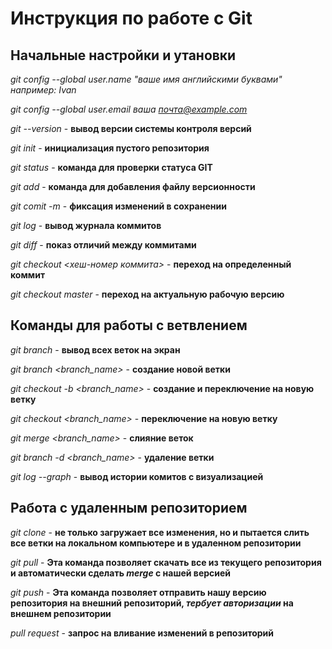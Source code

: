 # Инструкция по работе с Git

## Начальные настройки и утановки

*git config --global user.name "ваше имя английскими буквами" например: Ivan*

*git config --global user.email ваша почта@example.com*

*git --version* - **вывод версии системы контроля версий**

*git init* - **инициализация пустого репозитория**

*git status* - **команда для проверки статуса GIT**

*git add* - **команда для добавления файлу версионности**

*git comit -m <message>* - **фиксация изменений в сохранении**

*git log* - **вывод журнала коммитов**

*git diff* - **показ отличий между коммитами**

*git checkout <хеш-номер коммита>* - **переход на определенный коммит**

*git checkout master* - **переход на актуальную рабочую версию**

## Команды для работы с ветвлением

*git branch* - **вывод всех веток на экран**

*git branch <branch_name>* - **создание новой ветки**

*git checkout -b <branch_name>* - **создание и переключение на новую ветку**

*git checkout <branch_name>* - **переключение на новую ветку**

*git merge <branch_name>* - **слияние веток**

*git branch -d <branch_name>* - **удаление ветки**

*git log --graph* - **вывод истории комитов с визуализацией**

## Работа с удаленным репозиторием 

*git clone* - **не только
загружает все изменения, но и пытается слить 
все ветки на локальном компьютере и в
удаленном репозитории**

*git pull* - **Эта команда позволяет скачать все 
из текущего репозитория и автоматически
сделать _merge_ с нашей версией**

*git push* - **Эта команда позволяет отправить нашу
версию репозитория на внешний
репозиторий, _тербует авторизации_
на внешнем репозитории**

*pull request* - **запрос на вливание изменений в репозиторий**